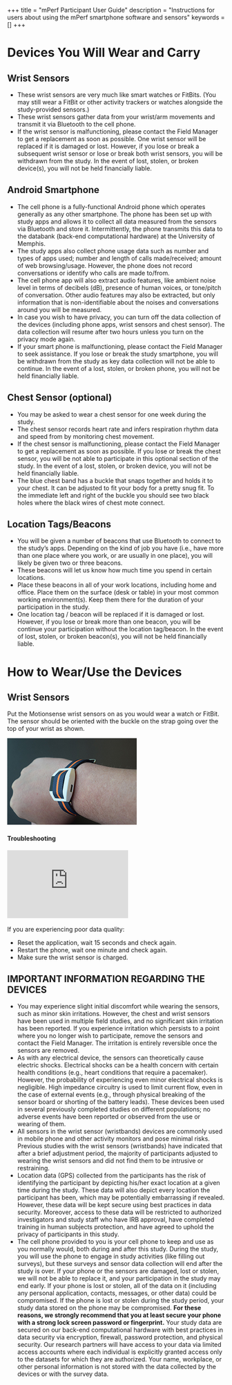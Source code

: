 +++
title = "mPerf Participant User Guide"
description = "Instructions for users about using the mPerf smartphone software and sensors"
keywords = []
+++


# Devices You Will Wear and Carry

##	Wrist Sensors

- These wrist sensors are very much like smart watches or FitBits. (You may still wear a FitBit or other activity trackers or watches alongside the study-provided sensors.) <br>
- These wrist sensors gather data from your wrist/arm movements and transmit it via Bluetooth to the cell phone. <br>
- If the wrist sensor is malfunctioning, please contact the Field Manager to get a replacement as soon as possible. One wrist sensor will be replaced if it is damaged or lost. However, if you lose or break a subsequent wrist sensor or lose or break both wrist sensors, you will be withdrawn from the study. In the event of lost, stolen, or broken device(s), you will not be held financially liable.

## Android Smartphone

- The cell phone is a fully-functional Android phone which operates generally as any other smartphone.  The phone has been set up with study apps and allows it to collect all data measured from the sensors via Bluetooth and store it.  Intermittently, the phone transmits this data to the databank (back-end computational hardware) at the University of Memphis.
- The study apps also collect phone usage data such as number and types of apps used; number and length of calls made/received; amount of web browsing/usage.  However, the phone does not record conversations or identify who calls are made to/from.
- The cell phone app will also extract audio features, like ambient noise level in terms of decibels (dB), presence of human voices, or tone/pitch of conversation. Other audio features may also be extracted, but only information that is non-identifiable about the noises and conversations around you will be measured.
-	In case you wish to have privacy, you can turn off the data collection of the devices (including phone apps, wrist sensors and chest sensor). The data collection will resume after two hours unless you turn on the privacy mode again.
-	If your smart phone is malfunctioning, please contact the Field Manager to seek assistance. If you lose or break the study smartphone, you will be withdrawn from the study as key data collection will not be able to continue. In the event of a lost, stolen, or broken phone, you will not be held financially liable.

## Chest Sensor (optional)

- You may be asked to wear a chest sensor for one week during the study.
- The chest sensor records heart rate and infers respiration rhythm data and speed from by monitoring chest movement.
- If the chest sensor is malfunctioning, please contact the Field Manager to get a replacement as soon as possible. If you lose or break the chest sensor, you will be not able to participate in this optional section of the study. In the event of a lost, stolen, or broken device, you will not be held financially liable.
- The blue chest band has a buckle that snaps together and holds it to your chest. It can be adjusted to fit your body for a pretty snug fit. To the immediate left and right of the buckle you should see two black holes where the black wires of chest mote connect.

## Location Tags/Beacons

- You will be given a number of beacons that use Bluetooth to connect to the study’s apps. Depending on the kind of job you have (i.e., have more than one place where you work, or are usually in one place), you will likely be given two or three beacons.
- These beacons will let us know how much time you spend in certain locations.
- Place these beacons in all of your work locations, including home and office. Place them on the surface (desk or table) in your most common working environment(s). Keep them there for the duration of your participation in the study.
- One location tag / beacon will be replaced if it is damaged or lost. However, if you lose or break more than one beacon, you will be continue your participation without the location tag/beacon. In the event of lost, stolen, or broken beacon(s), you will not be held financially liable.

# How to Wear/Use the Devices

## Wrist Sensors

Put the Motionsense wrist sensors on as you would wear a watch or FitBit. The sensor should be oriented with the buckle on the strap going over the top of your wrist as shown.

<img src="/img/howto/mPerf/WearingHRVright.jpg">

#### Troubleshooting
<iframe src="https://www.youtube.com/embed/2n7HwLWlgtQ" width="280" height="157" frameborder="0" allowfullscreen="allowfullscreen"></iframe>

If you are experiencing poor data quality:

- Reset the application, wait 15 seconds and check again.
- Restart the phone, wait one minute and check again.
- Make sure the wrist sensor is charged.



## IMPORTANT INFORMATION REGARDING THE DEVICES

- You may experience slight initial discomfort while wearing the sensors, such as minor skin irritations. However, the chest and wrist sensors have been used in multiple field studies, and no significant skin irritation has been reported. If you experience irritation which persists to a point where you no longer wish to participate, remove the sensors and contact the Field Manager.  The irritation is entirely reversible once the sensors are removed.
- As with any electrical device, the sensors can theoretically cause electric shocks. Electrical shocks can be a health concern with certain health conditions (e.g., heart conditions that require a pacemaker). However, the probability of experiencing even minor electrical shocks is negligible. High impedance circuitry is used to limit current flow, even in the case of external events (e.g., through physical breaking of the sensor board or shorting of the battery leads). These devices been used in several previously completed studies on different populations; no adverse events have been reported or observed from the use or wearing of them.
- All sensors in the wrist sensor (wristbands) devices are commonly used in mobile phone and other activity monitors and pose minimal risks.  Previous studies with the wrist sensors (wristbands) have indicated that after a brief adjustment period, the majority of participants adjusted to wearing the wrist sensors and did not find them to be intrusive or restraining.
- Location data (GPS) collected from the participants has the risk of identifying the participant by depicting his/her exact location at a given time during the study. These data will also depict every location the participant has been, which may be potentially embarrassing if revealed. However, these data will be kept secure using best practices in data security. Moreover, access to these data will be restricted to authorized investigators and study staff who have IRB approval, have completed training in human subjects protection, and have agreed to uphold the privacy of participants in this study.
- The cell phone provided to you is your cell phone to keep and use as you normally would, both during and after this study. During the study, you will use the phone to engage in study activities (like filling out surveys), but these surveys and sensor data collection will end after the study is over. If your phone or the sensors are damaged, lost or stolen, we will not be able to replace it, and your participation in the study may end early.  If your phone is lost or stolen, all of the data on it (including any personal application, contacts, messages, or other data) could be compromised. If the phone is lost or stolen during the study period, your study data stored on the phone may be compromised. **For these reasons, we strongly recommend that you at least secure your phone with a strong lock screen password or fingerprint.**  Your study data are secured on our back-end computational hardware with best practices in data security via encryption, firewall, password protection, and physical security. Our research partners will have access to your data via limited access accounts where each individual is explicitly granted access only to the datasets for which they are authorized.  Your name, workplace, or other personal information is not stored with the data collected by the devices or with the survey data.
